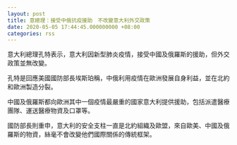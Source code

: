 ```yaml
---
layout: post
title: 意總理：接受中俄抗疫援助　不改變意大利外交政策
date: 2020-05-05 17:44:45.000000000 +08:00
categories: rss
---
```


意大利總理孔特表示，意大利因新型肺炎疫情，接受中國及俄羅斯的援助，但外交政策並無改變。

孔特是回應美國國防部長埃斯珀稱，中俄利用疫情在歐洲發展自身利益，並在北約和歐洲製造分裂。

中國及俄羅斯都向歐洲其中一個疫情最嚴重的國家意大利提供援助，包括派遣醫療團隊、運送醫療物資及口罩等。

國防部長則重申，意大利的安全支柱一直是北約組織及歐盟，來自歐美、中國及俄羅斯的物資，絲毫不會改變他們國際關係的傳統框架。
